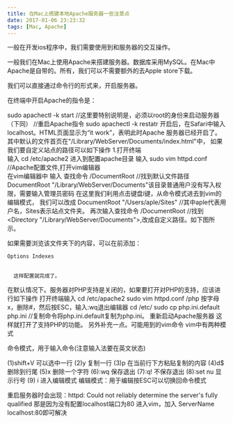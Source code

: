```yaml
---
title: 在Mac上搭建本地Apache服务器一些注意点
date: 2017-01-06 23:23:32
tags: [Mac, Apache]
---
```


一般在开发ios程序中，我们需要使用到和服务器的交互操作。

一般我们在Mac上使用Apache来搭建服务器。数据库采用MySQL。在Mac中Apache是自带的。所有，我们可以不需要额外的去Apple store下载。

我们可以直接通过命令行的形式来，开启服务器。

在终端中开启Apache的指令是：

sudo apachectl -k start   //这里要特别说明是，必须以root的身份来启动服务器（下同）
//重启Apache指令
sudo apachectl -k restatr
开启后，在Safari中输入localhost。HTML页面显示为“it  work”，表明此时Apache 服务器已经开启了。
其中默认的文件首页在"/Library/WebServer/Documents/index.html"中，
如果我们要自定义站点的路径可以如下操作
1.打开终端  
   输入  cd  /etc/apache2    进入到配置apache目录
   输入  sudo vim httpd.conf  //Apache配置文件,打开vim编辑器  
   在vim编辑器中
   输入 查找命令
          /DocumentRoot   //找到默认文件路径  DocumentRoot "/Library/WebServer/Documents"该目录普通用户没有写入权限，需要输入管理员密码
   在这里我们利用点击键盘i键，从命令模式进去到vim的编辑模式， 我们可以改成 DocumentRoot "/Users/aple/Sites" //其中aple代表用户名，Sites表示站点文件夹。
    再次输入查找命令
         /DocumentRoot  //找到<Directory "/Library/WebServer/Documents">,改成自定义路径。如下图所示。

  如果需要浏览该文件夹下的内容，可以在</Directory>前添加：

    Options Indexes


      这样配置就完成了。
在默认情况下。服务器对PHP支持是关闭的，如果要打开对PHP的支持，应该进行如下操作
打开终端输入
cd /etc/apache2
sudo vim httpd.conf
/php
按字母x，删除#，然后按ESC，输入:wq退出编辑器
cd /etc/
sudo cp php.ini.default php.ini    //复制命令将php.ini.default复制为php.ini。
重新启动Apache服务器
这样就打开了支持PHP的功能。
另外补充一点。可能用到的vim命令
vim中有两种模式

命令模式，用于输入命令(注意输入法要在英文状态)

(1)shift+V  可以选中一行
(2)y  复制一行
(3)p  在当前行下方粘贴复制的内容
(4)d$  删除到行尾
(5)x  删除一个字符
(6):wq  保存退出
(7):q!  不保存退出
(8):set nu  显示行号
(9) i 进入编辑模式
 编辑模式：用于编辑按ESC可以切换回命令模式

重启服务器时会出现：httpd: Could not reliably determine the server's fully qualified
那是因为没有配置localhost端口为80
进入vim，加入  ServerName localhost:80即可解决